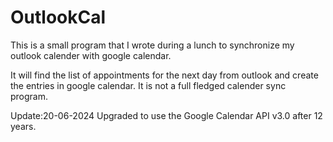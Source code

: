 # OutlookCal
This is a small program that I wrote during a lunch to synchronize my outlook calender with google calendar.

It will find the list of appointments for the next day from outlook and create the entries in google calendar. 
It is not a full fledged calender sync program.

Update:20-06-2024 Upgraded to use the Google Calendar API v3.0 after 12 years.

